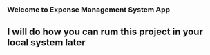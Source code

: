 ### Welcome to Expense Management System App
## I will do how you can rum this project in your local system later